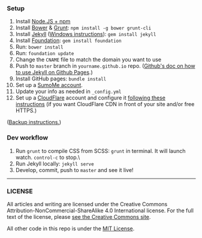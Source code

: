 ### Setup
1. Install [Node.JS + npm](https://nodejs.org/)
2. Install [Bower](http://bower.io/) & [Grunt](http://gruntjs.com/): `npm install -g bower grunt-cli`
3. Install [Jekyll](http://jekyllrb.com/) ([Windows instructions](http://jekyll-windows.juthilo.com/)): `gem install jekyll`
4. Install [Foundation](http://foundation.zurb.com/docs/sass.html#cli): `gem install foundation`
5. Run: `bower install`
6. Run: `foundation update`
7. Change the `CNAME` file to match the domain you want to use
8. Push to `master` branch in `yourname.github.io` repo. ([Github's doc on how to use Jekyll on Github Pages](https://help.github.com/articles/using-jekyll-with-pages).)
9. Install GitHub pages: `bundle install`
11. Set up a [SumoMe account](http://sumome.com).
10. Update your info as needed in `_config.yml`
11. Set up a [CloudFlare](https://www.cloudflare.com/) account and configure it [following these instructions](https://scotch.io/tutorials/jekyll-github-pages-and-cloudflare-for-pagespeed-win#cloudflare) (if you want CloudFlare CDN in front of your site and/or free HTTPS.)

([Backup instructions.](http://www.daigo.org/2013/11/installing-npm-on-mavericks-macbook-pro/))

### Dev workflow
1. Run `grunt` to compile CSS from SCSS: `grunt` in terminal. It will launch watch. `control-c` to stop.\
2. Run Jekyll locally: `jekyll serve`
3. Develop, commit, push to `master` and see it live!

***

### LICENSE
All articles and writing are licensed under the Creative Commons Attribution-NonCommercial-ShareAlike 4.0 International license. For the full text of the license, please [see the Creative Commons site](https://creativecommons.org/licenses/by-nc-sa/4.0/).

All other code in this repo is under the [MIT License](/LICENSE).
